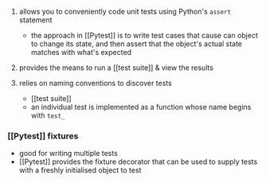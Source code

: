 1. allows you to conveniently code unit tests using Python's `assert` statement
	- the approach in [[Pytest]] is to write test cases that cause can object to change its state, and then assert that the object's actual state matches with what's expected

2. provides the means to run a [[test suite]] & view the results

3. relies on naming conventions to discover tests
	- [[test suite]]
	- an individual test is implemented as a function whose name begins with `test_`

### [[Pytest]] fixtures
- good for writing multiple tests
- [[Pytest]] provides the fixture decorator that can be used to supply tests with a freshly initialised object to test
